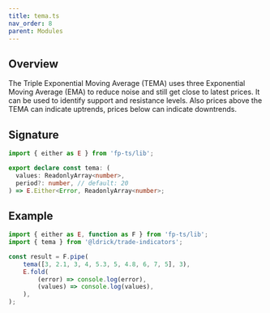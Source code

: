 ```yaml
---
title: tema.ts
nav_order: 8
parent: Modules
---
```


## Overview

The Triple Exponential Moving Average (TEMA) uses three Exponential Moving Average (EMA) to reduce noise and still get close to latest prices. It can be used to identify support and resistance levels. Also prices above the TEMA can indicate uptrends, prices below can indicate downtrends.

## Signature

```typescript
import { either as E } from 'fp-ts/lib';

export declare const tema: (
  values: ReadonlyArray<number>,
  period?: number, // default: 20
) => E.Either<Error, ReadonlyArray<number>;
```

## Example

```typescript
import { either as E, function as F } from 'fp-ts/lib';
import { tema } from '@ldrick/trade-indicators';

const result = F.pipe(
	tema([3, 2.1, 3, 4, 5.3, 5, 4.8, 6, 7, 5], 3),
	E.fold(
		(error) => console.log(error),
		(values) => console.log(values),
	),
);
```
